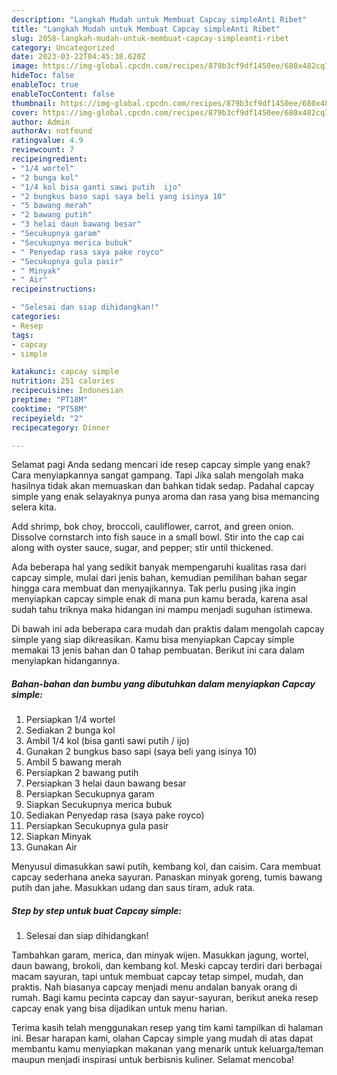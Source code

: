 ```yaml
---
description: "Langkah Mudah untuk Membuat Capcay simpleAnti Ribet"
title: "Langkah Mudah untuk Membuat Capcay simpleAnti Ribet"
slug: 2058-langkah-mudah-untuk-membuat-capcay-simpleanti-ribet
category: Uncategorized
date: 2023-03-22T04:45:38.620Z
image: https://img-global.cpcdn.com/recipes/879b3cf9df1450ee/680x482cq70/capcay-simple-foto-resep-utama.jpg
hideToc: false
enableToc: true
enableTocContent: false
thumbnail: https://img-global.cpcdn.com/recipes/879b3cf9df1450ee/680x482cq70/capcay-simple-foto-resep-utama.jpg
cover: https://img-global.cpcdn.com/recipes/879b3cf9df1450ee/680x482cq70/capcay-simple-foto-resep-utama.jpg
author: Admin
authorAv: notfound
ratingvalue: 4.9
reviewcount: 7
recipeingredient:
- "1/4 wortel"
- "2 bunga kol"
- "1/4 kol bisa ganti sawi putih  ijo"
- "2 bungkus baso sapi saya beli yang isinya 10"
- "5 bawang merah"
- "2 bawang putih"
- "3 helai daun bawang besar"
- "Secukupnya garam"
- "Secukupnya merica bubuk"
- " Penyedap rasa saya pake royco"
- "Secukupnya gula pasir"
- " Minyak"
- " Air"
recipeinstructions:

- "Selesai dan siap dihidangkan!"
categories:
- Resep
tags:
- capcay
- simple

katakunci: capcay simple 
nutrition: 251 calories
recipecuisine: Indonesian
preptime: "PT18M"
cooktime: "PT58M"
recipeyield: "2"
recipecategory: Dinner

---
```



Selamat pagi Anda sedang mencari ide resep capcay simple yang enak? Cara menyiapkannya sangat gampang. Tapi Jika salah mengolah maka hasilnya tidak akan memuaskan dan bahkan tidak sedap. Padahal capcay simple yang enak selayaknya punya aroma dan rasa yang bisa memancing selera kita.


Add shrimp, bok choy, broccoli, cauliflower, carrot, and green onion. Dissolve cornstarch into fish sauce in a small bowl. Stir into the cap cai along with oyster sauce, sugar, and pepper; stir until thickened.

Ada beberapa hal yang sedikit banyak mempengaruhi kualitas rasa dari capcay simple, mulai dari jenis bahan, kemudian pemilihan bahan segar hingga cara membuat dan menyajikannya. Tak perlu pusing jika ingin menyiapkan capcay simple enak di mana pun kamu berada, karena asal sudah tahu triknya maka hidangan ini mampu menjadi suguhan istimewa.


Di bawah ini ada beberapa cara mudah dan praktis dalam mengolah capcay simple yang siap dikreasikan. Kamu bisa menyiapkan Capcay simple memakai 13 jenis bahan dan 0 tahap pembuatan. Berikut ini cara dalam menyiapkan hidangannya.

<!--inarticleads1-->

##### Bahan-bahan dan bumbu yang dibutuhkan dalam menyiapkan Capcay simple:

1. Persiapkan 1/4 wortel
1. Sediakan 2 bunga kol
1. Ambil 1/4 kol (bisa ganti sawi putih / ijo)
1. Gunakan 2 bungkus baso sapi (saya beli yang isinya 10)
1. Ambil 5 bawang merah
1. Persiapkan 2 bawang putih
1. Persiapkan 3 helai daun bawang besar
1. Persiapkan Secukupnya garam
1. Siapkan Secukupnya merica bubuk
1. Sediakan  Penyedap rasa (saya pake royco)
1. Persiapkan Secukupnya gula pasir
1. Siapkan  Minyak
1. Gunakan  Air


Menyusul dimasukkan sawi putih, kembang kol, dan caisim. Cara membuat capcay sederhana aneka sayuran. Panaskan minyak goreng, tumis bawang putih dan jahe. Masukkan udang dan saus tiram, aduk rata. 

<!--inarticleads2-->

##### Step by step untuk buat Capcay simple:


1. Selesai dan siap dihidangkan!

Tambahkan garam, merica, dan minyak wijen. Masukkan jagung, wortel, daun bawang, brokoli, dan kembang kol. Meski capcay terdiri dari berbagai macam sayuran, tapi untuk membuat capcay tetap simpel, mudah, dan praktis. Nah biasanya capcay menjadi menu andalan banyak orang di rumah. Bagi kamu pecinta capcay dan sayur-sayuran, berikut aneka resep capcay enak yang bisa dijadikan untuk menu harian. 

Terima kasih telah menggunakan resep yang tim kami tampilkan di halaman ini. Besar harapan kami, olahan Capcay simple yang mudah di atas dapat membantu kamu menyiapkan makanan yang menarik untuk keluarga/teman maupun menjadi inspirasi untuk berbisnis kuliner. Selamat mencoba!
